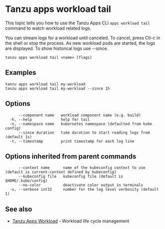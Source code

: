 # Tanzu apps workload tail

This topic tells you how to use the Tanzu Apps CLI `apps workload tail ` command
to watch workload related logs.

You can stream logs for a workload until canceled. To cancel, press Ctl-c in
the shell or stop the process. As new workload pods are started, the logs
are displayed. To show historical logs use --since.

```console
tanzu apps workload tail <name> [flags]
```

## <a id="examples"></a>Examples

```console
tanzu apps workload tail my-workload
tanzu apps workload tail my-workload --since 1h
```

## <a id="options"></a>Options

```console
      --component name   workload component name (e.g. build)
  -h, --help             help for tail
  -n, --namespace name   kubernetes namespace (defaulted from kube config)
      --since duration   time duration to start reading logs from (default 1s)
  -t, --timestamp        print timestamp for each log line
```

## <a id="parent-commands-options"></a>Options inherited from parent commands

```console
      --context name      name of the kubeconfig context to use (default is current-context defined by kubeconfig)
      --kubeconfig file   kubeconfig file (default is $HOME/.kube/config)
      --no-color          deactivate color output in terminals
  -v, --verbose int32     number for the log level verbosity (default 1)
```

## <a id="see-also"></a> See also

* [Tanzu Apps Workload](tanzu-apps-workload.md) - Workload life cycle management
